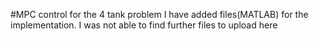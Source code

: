 #MPC control for the 4 tank problem
I have added  files(MATLAB) for the implementation. I was not able to find further files to upload here

